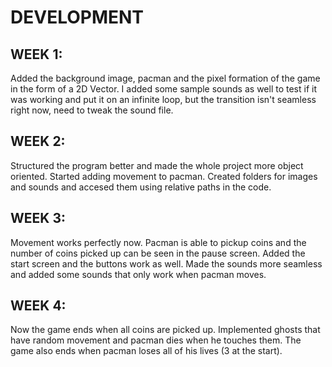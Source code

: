# DEVELOPMENT
## WEEK 1:
Added the background image, pacman and the pixel formation of the game in the form of a 2D Vector. I added some sample sounds as well to test if it was working and put it on an infinite loop, but the transition isn't seamless right now, need to tweak the sound file.
## WEEK 2:
Structured the program better and made the whole project more object oriented. Started adding movement to pacman. Created folders for images and sounds and accesed them using relative paths in the code.
## WEEK 3:
Movement works perfectly now. Pacman is able to pickup coins and the number of coins picked up can be seen in the pause screen. Added the start screen and the buttons work as well. Made the sounds more seamless and added some sounds that only work when pacman moves.
## WEEK 4:
Now the game ends when all coins are picked up. Implemented ghosts that have random movement and pacman dies when he touches them. The game also ends when pacman loses all of his lives (3 at the start). 
